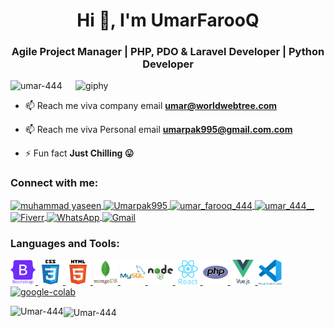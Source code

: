 <h1 align="center">Hi 👋, I'm UmarFarooQ</h1>
<h3 align="center">Agile Project Manager | PHP, PDO & Laravel Developer | Python Developer </h3>
<img align="right" alt="giphy" width='400' src="https://miro.medium.com/max/1360/0*7Q3yvSIv_t0ioJ-Z.gif">
<p align="left"> <img src="https://komarev.com/ghpvc/?username=umar-444&label=Profile%20views&color=0e75b6&style=flat" alt="umar-444" /> </p>

- 📫 Reach me viva company email **umar@worldwebtree.com**
- 📫 Reach me viva Personal email **umarpak995@gmail.com.com**

- ⚡ Fun fact **Just Chilling 😛**

<h3 align="left">Connect with me:</h3>
<p align="left">
<a href="https://linkedin.com/in/umar444" target="blank">
  <img align="center" src="https://raw.githubusercontent.com/rahuldkjain/github-profile-readme-generator/master/src/images/icons/Social/linked-in-alt.svg" alt="muhammad yaseen" height="30" width="40" />
</a>
<a href="https://facebook.com/Umarpak995" target="blank">
  <img align="center" src="https://raw.githubusercontent.com/rahuldkjain/github-profile-readme-generator/master/src/images/icons/Social/facebook.svg" alt="Umarpak995" height="30" width="40" />
</a>
<a href="https://instagram.com/umar_farooq_444" target="blank">
  <img align="center" src="https://raw.githubusercontent.com/rahuldkjain/github-profile-readme-generator/master/src/images/icons/Social/instagram.svg" alt="umar_farooq_444" height="30" width="40" />
</a>
<a href="https://twitter.com/umar_444__" target="blank">
  <img align="center" src="https://raw.githubusercontent.com/rahuldkjain/github-profile-readme-generator/master/src/images/icons/Social/twitter.svg" alt="umar_444__" height="30" width="40" />
</a>
<a href="https://www.fiverr.com/worldwebtree" target="_blank">
  <img align="center" src="https://img.icons8.com/color/48/000000/fiverr.png" alt="Fiverr" height="30" width="40" />
</a>
<a href="https://wa.me/+923185999772" target="_blank">
  <img align="center" src="https://img.icons8.com/color/48/000000/whatsapp--v1.png" alt="WhatsApp" height="30" width="40" />
</a>
<a href="mailto:umar@worldwebtree.com" target="_blank">
  <img align="center" src="https://img.icons8.com/color/48/000000/gmail.png" alt="Gmail" height="30" width="40" />
</a>
</p>

<h3 align="left">Languages and Tools:</h3>
<p align="left"> 
  <a href="https://getbootstrap.com" target="_blank" rel="noreferrer"> 
    <img src="https://raw.githubusercontent.com/devicons/devicon/master/icons/bootstrap/bootstrap-plain-wordmark.svg" alt="bootstrap" width="40" height="40"/> 
  </a> 
  <a href="https://www.w3schools.com/css/" target="_blank" rel="noreferrer"> 
    <img src="https://raw.githubusercontent.com/devicons/devicon/master/icons/css3/css3-original-wordmark.svg" alt="css3" width="40" height="40"/> 
  </a> 
  <a href="https://www.w3.org/html/" target="_blank" rel="noreferrer"> 
    <img src="https://raw.githubusercontent.com/devicons/devicon/master/icons/html5/html5-original-wordmark.svg" alt="html5" width="40" height="40"/> 
  </a> 
  <a href="https://www.mongodb.com/" target="_blank" rel="noreferrer"> 
    <img src="https://raw.githubusercontent.com/devicons/devicon/master/icons/mongodb/mongodb-original-wordmark.svg" alt="mongodb" width="40" height="40"/> 
  </a> 
  <a href="https://www.mysql.com/" target="_blank" rel="noreferrer"> 
    <img src="https://raw.githubusercontent.com/devicons/devicon/master/icons/mysql/mysql-original-wordmark.svg" alt="mysql" width="40" height="40"/> 
  </a> 
  <a href="https://nodejs.org" target="_blank" rel="noreferrer"> 
    <img src="https://raw.githubusercontent.com/devicons/devicon/master/icons/nodejs/nodejs-original-wordmark.svg" alt="nodejs" width="40" height="40"/> 
  </a> 
  <a href="https://reactjs.org/" target="_blank" rel="noreferrer"> 
    <img src="https://raw.githubusercontent.com/devicons/devicon/master/icons/react/react-original-wordmark.svg" alt="react" width="40" height="40"/> 
  </a>
  <a href="https://www.php.net/" target="_blank" rel="noreferrer"> 
    <img src="https://raw.githubusercontent.com/devicons/devicon/master/icons/php/php-original.svg" alt="php" width="40" height="40"/> 
  </a>
  <a href="https://vuejs.org/" target="_blank" rel="noreferrer"> 
    <img src="https://raw.githubusercontent.com/devicons/devicon/master/icons/vuejs/vuejs-original-wordmark.svg" alt="vuejs" width="40" height="40"/> 
  </a>

  <a href="https://code.visualstudio.com/" target="_blank" rel="noreferrer"> 
    <img src="https://raw.githubusercontent.com/devicons/devicon/master/icons/vscode/vscode-original-wordmark.svg" alt="vscode" width="40" height="40"/> 
  </a>
  <a href="https://colab.research.google.com/" target="_blank" rel="noreferrer"> 
    <img src="https://upload.wikimedia.org/wikipedia/commons/thumb/d/d0/Google_Colaboratory_SVG_Logo.svg/512px-Google_Colaboratory_SVG_Logo.svg.png" alt="google-colab" width="40" height="40"/> 
  </a>
</p>

   
<p><img align="left" src="https://github-readme-stats.vercel.app/api/top-langs?username=Umar-444&show_icons=true&locale=en&layout=compact" alt="Umar-444" /></p>

<p><img align="center" src="https://github-readme-streak-stats.herokuapp.com/?user=Umar-444&" alt="Umar-444" /></p>
